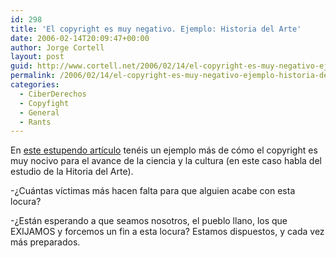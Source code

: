 ```yaml
---
id: 298
title: 'El copyright es muy negativo. Ejemplo: Historia del Arte'
date: 2006-02-14T20:09:47+00:00
author: Jorge Cortell
layout: post
guid: http://www.cortell.net/2006/02/14/el-copyright-es-muy-negativo-ejemplo-historia-del-arte/
permalink: /2006/02/14/el-copyright-es-muy-negativo-ejemplo-historia-del-arte/
categories:
  - CiberDerechos
  - Copyfight
  - General
  - Rants
---
```

En [este estupendo artí­culo](http://www.contraindicaciones.net/archives/2006/02/la_critica_y_la.html) tenéis un ejemplo más de cómo el copyright es muy nocivo para el avance de la ciencia y la cultura (en este caso habla del estudio de la Hitoria del Arte).

-¿Cuántas ví­ctimas más hacen falta para que alguien acabe con esta locura?

-¿Están esperando a que seamos nosotros, el pueblo llano, los que EXIJAMOS y forcemos un fin a esta locura? Estamos dispuestos, y cada vez más preparados.